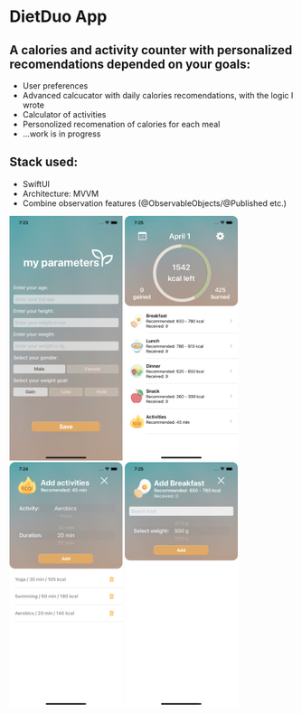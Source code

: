 # DietDuo App

## A calories and activity counter with personalized recomendations depended on your goals:
- User preferences 
- Advanced calcucator with daily calories recomendations, with the logic I wrote
- Calculator of activities
- Personolized recomenation of calories for each meal
- ...work is in progress

## Stack used:
- SwiftUI
- Architecture: MVVM
- Combine observation features (@ObservableObjects/@Published etc.)
  
<p float="left">
  <img src="DietDuo/SupportingFiles/GitSreenshots/ss1.png" width="200" /> 
  <img src="DietDuo/SupportingFiles/GitSreenshots/ss2.png" width="200" /> 
  <img src="DietDuo/SupportingFiles/GitSreenshots/ss3.png" width="200" /> 
  <img src="DietDuo/SupportingFiles/GitSreenshots/ss4.png" width="200" /> 
</p>
